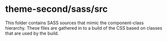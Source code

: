 # theme-second/sass/src

This folder contains SASS sources that mimic the component-class hierarchy. These files
are gathered in to a build of the CSS based on classes that are used by the build.
